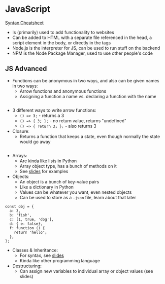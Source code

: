 # JavaScript

[Syntax Cheatsheet](js_syntax_cheatsheet.md)

- Is (primarily) used to add functionality to websites
- Can be added to HTML with a separate file referenced in the head, a script element in the body, or directly in the tags
- Node.js is the interpreter for JS, can be used to run stuff on the backend
- NPM is the Node Package Manager, used to use other people's code

## JS Advanced
- Functions can be anonymous in two ways, and also can be given names in two ways:
  - Arrow functions and anonymous functions
  - Assigning a function a name vs. declaring a function with the name
```
```
- 3 different ways to write arrow functions:
  - `() => 3;` - returns a 3
  - `() => { 3; };` - no return value, returns "undefined"
  - `() => { return 3; };` - also returns 3
- Closure:
  - Returns a function that keeps a state, even though normally the state would go away
```
```
- Arrays:
  - Are kinda like lists in Python
  - Array object type, has a bunch of methods on it
  - See [slides](https://docs.google.com/presentation/d/1nMPGe1x8KWnCamz22QSPMgkpK1_Y8m4zpxZPHqMfLbw/edit?slide=id.g27fdbd84860_0_0#slide=id.g27fdbd84860_0_0) for examples
- Objects:
  - An object is a bunch of key-value pairs
  - Like a dictionary in Python
  - Values can be whatever you want, even nested objects
  - Can be used to store as a `.json` file, learn about that later
```
const obj = {
  a: 3,
  b: 'fish',
  c: [1, true, 'dog'],
  d: { e: false},
  f: function () {
    return 'hello';
  },
};
```
- Classes & Inheritance:
  - For syntax, see [slides](https://docs.google.com/presentation/d/1nMPGe1x8KWnCamz22QSPMgkpK1_Y8m4zpxZPHqMfLbw/edit?slide=id.g27fdbd84860_0_0#slide=id.g27fdbd84860_0_0)
  - Kinda like other programming language
- Destructuring:
  - Can assign new variables to individual array or object values (see slides)
